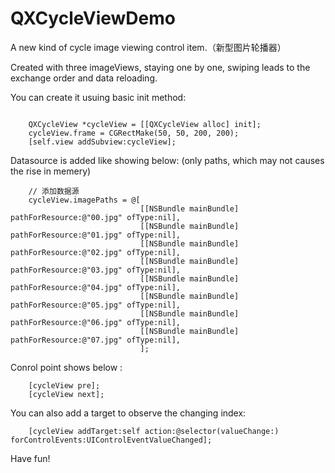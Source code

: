 # QXCycleViewDemo
A new kind of cycle image viewing control item.（新型图片轮播器）

Created with three imageViews, staying one by one, swiping leads to the exchange order and data reloading.

You can create it usuing basic init method:
```objc

    QXCycleView *cycleView = [[QXCycleView alloc] init];
    cycleView.frame = CGRectMake(50, 50, 200, 200);
    [self.view addSubview:cycleView];
```

Datasource is added like showing below: (only paths, which may not causes the rise in memery)
```objc
    // 添加数据源
    cycleView.imagePaths = @[
                             [[NSBundle mainBundle] pathForResource:@"00.jpg" ofType:nil],
                             [[NSBundle mainBundle] pathForResource:@"01.jpg" ofType:nil],
                             [[NSBundle mainBundle] pathForResource:@"02.jpg" ofType:nil],
                             [[NSBundle mainBundle] pathForResource:@"03.jpg" ofType:nil],
                             [[NSBundle mainBundle] pathForResource:@"04.jpg" ofType:nil],
                             [[NSBundle mainBundle] pathForResource:@"05.jpg" ofType:nil],
                             [[NSBundle mainBundle] pathForResource:@"06.jpg" ofType:nil],
                             [[NSBundle mainBundle] pathForResource:@"07.jpg" ofType:nil],
                             ];
```

Conrol point shows below :
```objc
    [cycleView pre];
    [cycleView next];
```

You can also add a target to observe the changing index:
```objc
    [cycleView addTarget:self action:@selector(valueChange:) forControlEvents:UIControlEventValueChanged];
```
Have fun!

